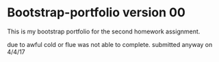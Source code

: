 # Bootstrap-portfolio version 00
This is my bootstrap portfolio for the second homework assignment.

due to awful cold or flue was not able to complete.
submitted anyway on 4/4/17
